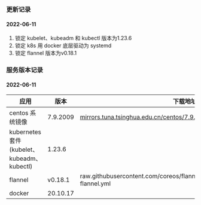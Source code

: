 ### 更新记录

#### 2022-06-11

1. 锁定 kubelet、kubeadm 和 kubectl 版本为1.23.6
2. 锁定 k8s 用 docker 底层驱动为 systemd
3. 锁定 flannel 版本为v0.18.1

### 服务版本记录

#### 2022-06-11

| 应用|	版本 | 下载地址 |
| - | - | - |
| centos 系统镜像 |	7.9.2009 |	[mirrors.tuna.tsinghua.edu.cn/centos/7.9.…](https://mirrors.tuna.tsinghua.edu.cn/centos/7.9.2009/isos/x86_64/CentOS-7-x86_64-Minimal-2009.iso) | |
| kubernetes套件(kubelet、kubeadm、kubectl) |	1.23.6	|
| flannel |	v0.18.1 |	raw.githubusercontent.com/coreos/flannel/v0.18.1/Documentation/kube-flannel.yml |
| docker |	20.10.17 |	|
